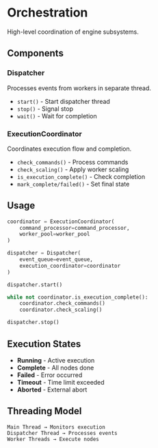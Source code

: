 # Orchestration

High-level coordination of engine subsystems.

## Components

### Dispatcher

Processes events from workers in separate thread.

- `start()` - Start dispatcher thread
- `stop()` - Signal stop
- `wait()` - Wait for completion

### ExecutionCoordinator

Coordinates execution flow and completion.

- `check_commands()` - Process commands
- `check_scaling()` - Apply worker scaling
- `is_execution_complete()` - Check completion
- `mark_complete/failed()` - Set final state

## Usage

```python
coordinator = ExecutionCoordinator(
    command_processor=command_processor,
    worker_pool=worker_pool
)

dispatcher = Dispatcher(
    event_queue=event_queue,
    execution_coordinator=coordinator
)

dispatcher.start()

while not coordinator.is_execution_complete():
    coordinator.check_commands()
    coordinator.check_scaling()

dispatcher.stop()
```

## Execution States

- **Running** - Active execution
- **Complete** - All nodes done
- **Failed** - Error occurred
- **Timeout** - Time limit exceeded
- **Aborted** - External abort

## Threading Model

```text
Main Thread → Monitors execution
Dispatcher Thread → Processes events
Worker Threads → Execute nodes
```
